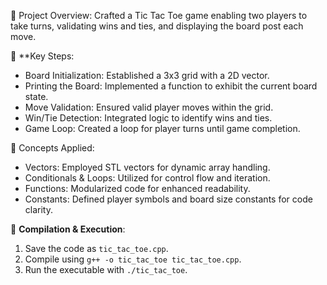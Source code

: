 🔹 Project Overview: Crafted a Tic Tac Toe game enabling two players to take turns, validating wins and ties, and displaying the board post each move.

🔹 **Key Steps:
- Board Initialization: Established a 3x3 grid with a 2D vector.
- Printing the Board: Implemented a function to exhibit the current board state.
- Move Validation: Ensured valid player moves within the grid.
- Win/Tie Detection: Integrated logic to identify wins and ties.
- Game Loop: Created a loop for player turns until game completion.

🔹 Concepts Applied:
- Vectors: Employed STL vectors for dynamic array handling.
- Conditionals & Loops: Utilized for control flow and iteration.
- Functions: Modularized code for enhanced readability.
- Constants: Defined player symbols and board size constants for code clarity.

🔹 **Compilation & Execution**:
1. Save the code as `tic_tac_toe.cpp`.
2. Compile using `g++ -o tic_tac_toe tic_tac_toe.cpp`.
3. Run the executable with `./tic_tac_toe`.
